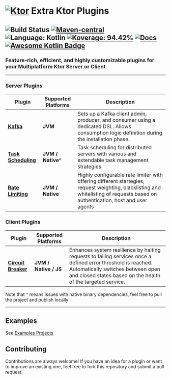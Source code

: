 # [![Ktor](https://avatars.githubusercontent.com/u/28214161?s=40&v=4.svg)](https://github.com/ktorio/ktor) Extra Ktor Plugins

![Build Status](https://img.shields.io/github/actions/workflow/status/flaxoos/extra-ktor-plugins/build-and-publish-main.yml?event=push&logo=githubactions&style=for-the-badge)
[![Maven-central](https://img.shields.io/maven-central/v/io.github.flaxoos/ktor-server-kafka?style=for-the-badge&logo=apachemaven)](https://search.maven.org/search?q=io.github.flaxoos%20AND%20ktor)
![Language: Kotlin](https://img.shields.io/github/languages/top/flaxoos/flax-ktor-plugins?color=blue&logo=kotlin&style=for-the-badge)
[![Koverage: 94.42%](https://img.shields.io/badge/94.42-green?logo=kotlin&label=koverage&style=for-the-badge)](file:/Users/ido/IdeaProjects/flax-ktor-plugins/build/reports/kover/html/index.html)
[![Docs](https://custom-icon-badges.demolab.com/badge/Pages-blue.svg?label=Docs&logo=github&logoColor=white?icon=githubpages&style=for-the-badge)](https://github.com/Flaxoos/extra-ktor-plugins/actions/workflows/pages/pages-build-deployment) [![Awesome Kotlin Badge](https://custom-icon-badges.demolab.com/badge/awesome-kotlin-orange.svg?labelColor=blue&style=for-the-badge)](https://github.com/KotlinBy/awesome-kotlin)
---
### Feature-rich, efficient, and highly customizable plugins for your Multiplatform Ktor Server or Client

---

### **Server Plugins**

| Plugin                                             | Supported Platforms | Description                                                                                                                                                                     |
|----------------------------------------------------|---------------------|---------------------------------------------------------------------------------------------------------------------------------------------------------------------------------|
| **[Kafka](ktor-server-kafka)**                     | **JVM**             | Sets up a Kafka client admin, producer, and consumer using a dedicated DSL. Allows consumption logic definition during the installation phase.                                  |
| **[Task Scheduling](ktor-server-task-scheduling)** | **JVM / Native^**   | Task scheduling for distributed servers with various and extendable task management strategies                                                                                  |
| **[Rate Limiting](ktor-server-rate-limiting)**     | **JVM / Native**    | Highly configurable rate limiter with offering different startegies, request weighting, blacklisting and whitelisting of requests based on authentication, host and user agents |


### **Client Plugins**

| Plugin                                             | Supported Platforms                                | Description                                                                                                                                                                                                     |
|----------------------------------------------------|----------------------------------------------------|------------------------------------------------------------------------------------------------------------------------------------------------------------------------------------------------------------------|
| **[Circuit Breaker](ktor-client-circuit-breaker)** | **JVM / Native / JS** | Enhances system resilience by halting requests to failing services once a defined error threshold is reached. Automatically switches between open and closed states based on the health of the targeted service. |

Note that `^` means issues with native binary dependencies, feel free to pull the project and publish locally

---

## Examples
See [Examples Projects](https://github.com/Flaxoos/flax-ktor-plugins-examples)

## Contributing

Contributions are always welcome! If you have an idea for a plugin or want to improve an existing one, feel free to fork this repository and submit a pull request.
